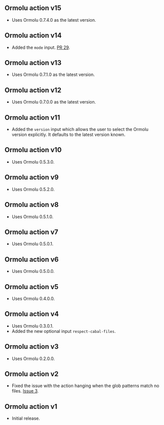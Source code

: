 ## Ormolu action v15

* Uses Ormolu 0.7.4.0 as the latest version.

## Ormolu action v14

* Added the `mode` input. [PR
  29](https://github.com/haskell-actions/run-ormolu/pull/29).

## Ormolu action v13

* Uses Ormolu 0.7.1.0 as the latest version.

## Ormolu action v12

* Uses Ormolu 0.7.0.0 as the latest version.

## Ormolu action v11

* Added the `version` input which allows the user to select the Ormolu
  version explicitly. It defaults to the latest version known.

## Ormolu action v10

* Uses Ormolu 0.5.3.0.

## Ormolu action v9

* Uses Ormolu 0.5.2.0.

## Ormolu action v8

* Uses Ormolu 0.5.1.0.

## Ormolu action v7

* Uses Ormolu 0.5.0.1.

## Ormolu action v6

* Uses Ormolu 0.5.0.0.

## Ormolu action v5

* Uses Ormolu 0.4.0.0.

## Ormolu action v4

* Uses Ormolu 0.3.0.1.
* Added the new optional input `respect-cabal-files`.

## Ormolu action v3

* Uses Ormolu 0.2.0.0.

## Ormolu action v2

* Fixed the issue with the action hanging when the glob patterns match no
  files. [Issue 3](https://github.com/mrkkrp/ormolu-action/issues/3).

## Ormolu action v1

* Initial release.
